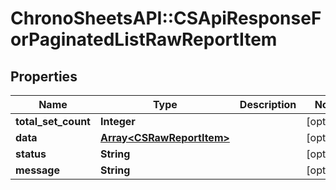 # ChronoSheetsAPI::CSApiResponseForPaginatedListRawReportItem

## Properties
Name | Type | Description | Notes
------------ | ------------- | ------------- | -------------
**total_set_count** | **Integer** |  | [optional] 
**data** | [**Array&lt;CSRawReportItem&gt;**](CSRawReportItem.md) |  | [optional] 
**status** | **String** |  | [optional] 
**message** | **String** |  | [optional] 


